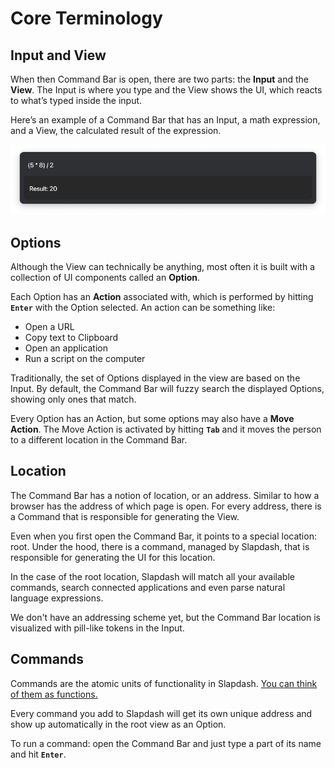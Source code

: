 # Core Terminology

## Input and View

When then Command Bar is open, there are two parts: the **Input** and the **View**. The Input is where you type and the View shows the UI, which reacts to what’s typed inside the input.

Here’s an example of a Command Bar that has an Input, a math expression, and a View, the calculated result of the expression.

![](../.gitbook/assets/test.png)

## Options

Although the View can technically be anything, most often it is built with a collection of UI components called an **Option**.

Each Option has an **Action** associated with, which is performed by hitting **`Enter`** with the Option selected. An action can be something like:

* Open a URL
* Copy text to Clipboard
* Open an application
* Run a script on the computer

Traditionally, the set of Options displayed in the view are based on the Input. By default, the Command Bar will fuzzy search the displayed Options, showing only ones that match.

Every Option has an Action, but some options may also have a **Move Action**. The Move Action is activated by hitting **`Tab`** and it moves the person to a different location in the Command Bar.

## Location

The Command Bar has a notion of location, or an address. Similar to how a browser has the address of which page is open. For every address, there is a Command that is responsible for generating the View.

Even when you first open the Command Bar, it points to a special location: root. Under the hood, there is a command, managed by Slapdash, that is responsible for generating the UI for this location.   
  
In the case of the root location, Slapdash will match all your available commands, search connected applications and even parse natural language expressions.

We don't have an addressing scheme yet, but the Command Bar location is visualized with pill-like tokens in the Input.

## Commands

Commands are the atomic units of functionality in Slapdash. [You can think of them as functions.](commands.md)  
  
Every command you add to Slapdash will get its own unique address and show up automatically in the root view as an Option.  
  
To run a command: open the Command Bar and just type a part of its name and hit **`Enter`**.

